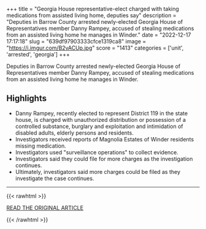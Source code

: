+++
title = "Georgia House representative-elect charged with taking medications from assisted living home, deputies say"
description = "Deputies in Barrow County arrested newly-elected Georgia House of Representatives member Danny Rampey, accused of stealing medications from an assisted living home he manages in Winder."
date = "2022-12-17 17:17:18"
slug = "639df97903333cfce1319ca8"
image = "https://i.imgur.com/B2vACUp.jpg"
score = "1413"
categories = ['unit', 'arrested', 'georgia']
+++

Deputies in Barrow County arrested newly-elected Georgia House of Representatives member Danny Rampey, accused of stealing medications from an assisted living home he manages in Winder.

## Highlights

- Danny Rampey, recently elected to represent District 119 in the state house, is charged with unauthorized distribution or possession of a controlled substance, burglary and exploitation and intimidation of disabled adults, elderly persons and residents.
- Investigators received reports of Magnolia Estates of Winder residents missing medication.
- Investigators used "surveillance operations" to collect evidence.
- Investigators said they could file for more charges as the investigation continues.
- Ultimately, investigators said more charges could be filed as they investigate the case continues.

---

{{< rawhtml >}}
  <p class="article-category">
    <a target="_blank" href="https://www.fox5atlanta.com/news/georgia-house-representative-elect-charged-with-taking-medications-from-assisted-living-home-deputies-say">READ THE ORIGINAL ARTICLE</a>
  </p>
{{< /rawhtml >}}
